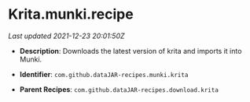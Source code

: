 # Krita.munki.recipe

_Last updated 2021-12-23 20:01:50Z_

- **Description**: Downloads the latest version of krita and imports it into Munki.

- **Identifier**: `com.github.dataJAR-recipes.munki.krita`

- **Parent Recipes**: `com.github.dataJAR-recipes.download.krita`
